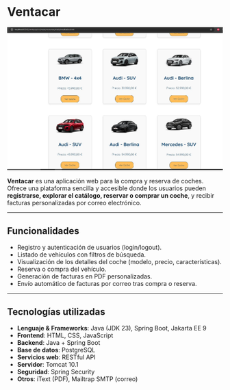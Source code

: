 # Ventacar

![Captura de pantalla](src/main/assets/Captura.JPG)

**Ventacar** es una aplicación web para la compra y reserva de coches.  
Ofrece una plataforma sencilla y accesible donde los usuarios pueden **registrarse, explorar el catálogo, reservar o comprar un coche**, y recibir facturas personalizadas por correo electrónico.

---

## Funcionalidades
- Registro y autenticación de usuarios (login/logout).
- Listado de vehículos con filtros de búsqueda.
- Visualización de los detalles del coche (modelo, precio, características).
- Reserva o compra del vehículo.
- Generación de facturas en PDF personalizadas.
- Envío automático de facturas por correo tras compra o reserva.

---

## Tecnologías utilizadas
- **Lenguaje & Frameworks**: Java (JDK 23), Spring Boot, Jakarta EE 9  
- **Frontend**: HTML, CSS, JavaScript  
- **Backend**: Java + Spring Boot  
- **Base de datos**: PostgreSQL  
- **Servicios web**: RESTful API  
- **Servidor**: Tomcat 10.1  
- **Seguridad**: Spring Security  
- **Otros**: iText (PDF), Mailtrap SMTP (correo)  





























